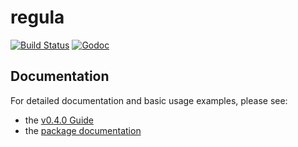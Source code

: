 # regula

[![Build Status](https://drone.heetch.net/api/badges/heetch/regula/status.svg)](https://drone.heetch.net/heetch/regula)
[![Godoc](https://img.shields.io/badge/doc-v0.4.1-blue.svg)](http://docs.dev.heetch.internal/go/heetch/regula/tag/v0.4.1/pkg/index.html)

## Documentation

For detailed documentation and basic usage examples, please see:

- the [v0.4.0 Guide](https://github.com/heetch/regula/wiki/v0.4.0-Guide)
- the [package documentation](http://docs.dev.heetch.internal/go/heetch/regula/tag/v0.4.0/pkg/index.html)

